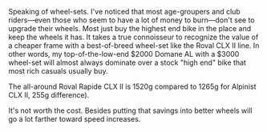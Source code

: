 
Speaking of wheel-sets. I've noticed that most age-groupers and club riders—even those who seem to have a lot of money to burn—don't see to upgrade their wheels. Most just buy the highest end bike in the place and keep the wheels it has. It takes a true connoisseur to recognize the value of a cheaper frame with a best-of-breed wheel-set like the Roval CLX II line. In other words, my top-of-the-low-end $2000 Domane AL with a $3000 wheel-set will almost always dominate over a stock "high end" bike that most rich casuals usually buy.

The all-around Roval Rapide CLX II is 1520g compared to 1265g for Alpinist CLX II, 255g difference).

It's not worth the cost. Besides putting that savings into better wheels will go a lot farther toward speed increases.